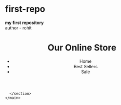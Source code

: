 # first-repo
<b>my first repository</b>
<br>
author - rohit
<html>
  <head>
    <title>front page</title>
  </head>
  <body>
    <header>
      <h1>Our Online Store</h1>
      <nav>
        <ul>
          <li>Home</li>
          <li>Best Sellers</li>
          <li>Sale</li>
        </ul>
      </nav>
    </header>
    <main>
      <section>
        
      </section>
    </main>
      
  </body>
</html>
